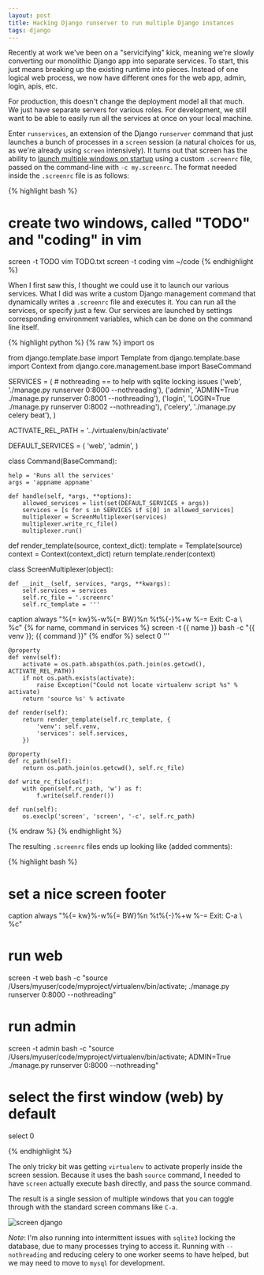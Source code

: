 ```yaml
---
layout: post
title: Hacking Django runserver to run multiple Django instances
tags: django
---
```


Recently at work we've been on a "servicifying" kick, meaning we're slowly converting our monolithic Django app into separate services. To start, this just means breaking up the existing runtime into pieces. Instead of one logical web process, we now have different ones for the web app, admin, login, apis, etc.

For production, this doesn't change the deployment model all that much. We just have separate servers for various roles. For development, we still want to be able to easily run all the services at once on your local machine.

Enter `runservices`, an extension of the Django `runserver` command that just launches a bunch of processes in a `screen` session (a natural choices for us, as we're already using `screen` intensively). It turns out that screen has the ability to [launch multiple windows on startup](http://superuser.com/questions/386059/how-can-i-start-multiple-screen-sessions-automatically) using a custom `.screenrc` file, passed on the command-line with `-c my.screenrc`. The format needed inside the `.screenrc` file is as follows:

{% highlight bash %}
# create two windows, called "TODO" and "coding" in vim
screen -t TODO vim TODO.txt
screen -t coding vim ~/code
{% endhighlight %}

When I first saw this, I thought we could use it to launch our various services. What I did was write a custom Django management command that dynamically writes a `.screenrc` file and executes it. You can run all the services, or specify just a few. Our services are launched by settings corresponding environment variables, which can be done on the command line itself.

{% highlight python %}
{% raw %}
import os

from django.template.base import Template
from django.template.base import Context
from django.core.management.base import BaseCommand


SERVICES = (
    # nothreading == to help with sqlite locking issues
    ('web', './manage.py runserver 0:8000 --nothreading'),
    ('admin', 'ADMIN=True ./manage.py runserver 0:8001 --nothreading'),
    ('login', 'LOGIN=True ./manage.py runserver 0:8002 --nothreading'),
    ('celery', './manage.py celery beat'),
)

ACTIVATE_REL_PATH = '../virtualenv/bin/activate'

DEFAULT_SERVICES = (
    'web',
    'admin',
)


class Command(BaseCommand):

    help = 'Runs all the services'
    args = 'appname appname'

    def handle(self, *args, **options):
        allowed_services = list(set(DEFAULT_SERVICES + args))
        services = [s for s in SERVICES if s[0] in allowed_services]
        multiplexer = ScreenMultiplexer(services)
        multiplexer.write_rc_file()
        multiplexer.run()


def render_template(source, context_dict):
    template = Template(source)
    context = Context(context_dict)
    return template.render(context)


class ScreenMultiplexer(object):

    def __init__(self, services, *args, **kwargs):
        self.services = services
        self.rc_file = '.screenrc'
        self.rc_template = '''
caption always "%{= kw}%-w%{= BW}%n %t%{-}%+w %-= Exit: C-a \ %c"
{% for name, command in services %}
screen -t {{ name }} bash -c "{{ venv }}; {{ command }}"
{% endfor %}
select 0
'''

    @property
    def venv(self):
        activate = os.path.abspath(os.path.join(os.getcwd(), ACTIVATE_REL_PATH))
        if not os.path.exists(activate):
            raise Exception("Could not locate virtualenv script %s" % activate)
        return 'source %s' % activate

    def render(self):
        return render_template(self.rc_template, {
            'venv': self.venv,
            'services': self.services,
        })

    @property
    def rc_path(self):
        return os.path.join(os.getcwd(), self.rc_file)

    def write_rc_file(self):
        with open(self.rc_path, 'w') as f:
            f.write(self.render())

    def run(self):
        os.execlp('screen', 'screen', '-c', self.rc_path)
{% endraw %}
{% endhighlight %}

The resulting `.screenrc` files ends up looking like (added comments):

{% highlight bash %}
# set a nice screen footer
caption always "%{= kw}%-w%{= BW}%n %t%{-}%+w %-= Exit: C-a \ %c"

# run web
screen -t web bash -c "source /Users/myuser/code/myproject/virtualenv/bin/activate; ./manage.py runserver 0:8000 --nothreading"

# run admin
screen -t admin bash -c "source /Users/myuser/code/myproject/virtualenv/bin/activate; ADMIN=True ./manage.py runserver 0:8000 --nothreading"

# select the first window (web) by default
select 0

{% endhighlight %}

The only tricky bit was getting `virtualenv` to activate properly inside the screen session. Because it uses the bash `source` command, I needed to have `screen` actually execute bash directly, and pass the source command.

The result is a single session of multiple windows that you can toggle through with the standard screen commans like `C-a`.

![screen django](/blog/images/screen.png)

*Note*: I'm also running into intermittent issues with `sqlite3` locking the database, due to many processes trying to access it. Running with `--nothreading` and reducing celery to one worker seems to have helped, but we may need to move to `mysql` for development.
